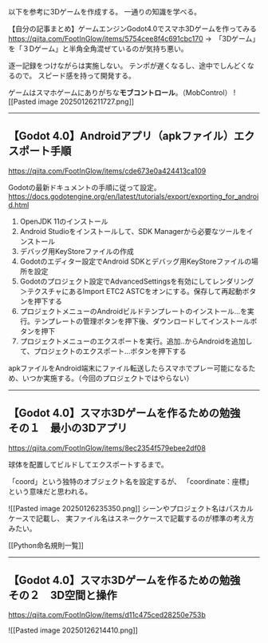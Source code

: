 以下を参考に3Dゲームを作成する。
一通りの知識を学べる。

【自分の記事まとめ】ゲームエンジンGodot4.0でスマホ3Dゲームを作ってみる
https://qiita.com/FootInGlow/items/5754cee8f4c691cbc170
→　「3Dゲーム」を「３Dゲーム」と半角全角混ぜているのが気持ち悪い。

逐一記録をつけながらは実施しない。
テンポが遅くなるし、途中でしんどくなるので。
スピード感を持って開発する。

ゲームはスマホゲームにありがちな**モブコントロール**。（MobControl）
![[Pasted image 20250126211727.png]]

---

## 【Godot 4.0】Androidアプリ（apkファイル）エクスポート手順
https://qiita.com/FootInGlow/items/cde673e0a424413ca109

Godotの最新ドキュメントの手順に従って設定。  
https://docs.godotengine.org/en/latest/tutorials/export/exporting_for_android.html

1. OpenJDK 11のインストール
2. Android Studioをインストールして、SDK Managerから必要なツールをインストール
3. デバッグ用KeyStoreファイルの作成
4. Godotのエディター設定でAndroid SDKとデバッグ用KeyStoreファイルの場所を設定
5. Godotのプロジェクト設定でAdvancedSettingsを有効にしてレンダリング＞テクスチャにあるImport ETC2 ASTCをオンにする。保存して再起動ボタンを押下する
6. プロジェクトメニューのAndroidビルドテンプレートのインストール...を実行。テンプレートの管理ボタンを押下後、ダウンロードしてインストールボタンを押下
7. プロジェクトメニューのエクスポートを実行。追加..からAndroidを追加して、プロジェクトのエクスポート...ボタンを押下する

apkファイルをAndroid端末にファイル転送したらスマホでプレー可能になるため、いつか実施する。（今回のプロジェクトではやらない）

---

## 【Godot 4.0】スマホ3Dゲームを作るための勉強　その１　最小の3Dアプリ
https://qiita.com/FootInGlow/items/8ec2354f579ebee2df08

球体を配置してビルドしてエクスポートするまで。

「coord」という独特のオブジェクト名を設定するが、
「coordinate：座標」という意味だと思われる。

![[Pasted image 20250126235350.png]]
シーンやプロジェクト名はパスカルケースで記載し、
実ファイル名はスネークケースで記載するのが標準の考え方みたい。

[[Python命名規則一覧]]



---

## 【Godot 4.0】スマホ3Dゲームを作るための勉強　その２　3D空間と操作
https://qiita.com/FootInGlow/items/d11c475ced28250e753b

![[Pasted image 20250126214410.png]]
